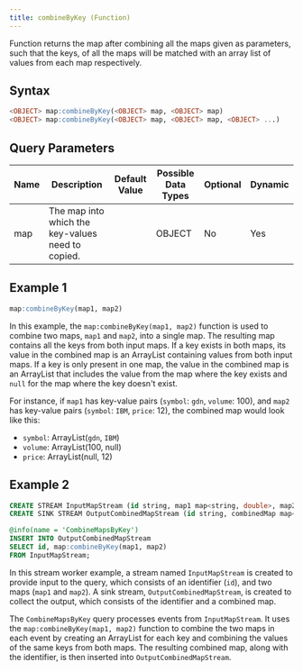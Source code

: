 ```yaml
---
title: combineByKey (Function)
---
```


Function returns the map after combining all the maps given as parameters, such that the keys, of all the maps will be matched with an array list of values from each map respectively.

## Syntax

```sql
<OBJECT> map:combineByKey(<OBJECT> map, <OBJECT> map)
<OBJECT> map:combineByKey(<OBJECT> map, <OBJECT> map, <OBJECT> ...)
```

## Query Parameters

| Name | Description | Default Value | Possible Data Types | Optional | Dynamic |
|------|-------------|---------------|---------------------|----------|---------|
| map  | The map into which the key-values need to copied. |         | OBJECT | No  | Yes |

## Example 1

```sql
map:combineByKey(map1, map2)
```

In this example, the `map:combineByKey(map1, map2)` function is used to combine two maps, `map1` and `map2`, into a single map. The resulting map contains all the keys from both input maps. If a key exists in both maps, its value in the combined map is an ArrayList containing values from both input maps. If a key is only present in one map, the value in the combined map is an ArrayList that includes the value from the map where the key exists and `null` for the map where the key doesn't exist.

For instance, if `map1` has key-value pairs (`symbol`: `gdn`, `volume`: 100), and `map2` has key-value pairs (`symbol`: `IBM`, `price`: 12), the combined map would look like this:

- `symbol`: ArrayList(`gdn`, `IBM`)
- `volume`: ArrayList(100, null)
- `price`: ArrayList(null, 12)

## Example 2

```sql
CREATE STREAM InputMapStream (id string, map1 map<string, double>, map2 map<string, double>);
CREATE SINK STREAM OutputCombinedMapStream (id string, combinedMap map<string, ArrayList<double>>);

@info(name = 'CombineMapsByKey')
INSERT INTO OutputCombinedMapStream
SELECT id, map:combineByKey(map1, map2)
FROM InputMapStream;
```

In this stream worker example, a stream named `InputMapStream` is created to provide input to the query, which consists of an identifier (`id`), and two maps (`map1` and `map2`). A sink stream, `OutputCombinedMapStream`, is created to collect the output, which consists of the identifier and a combined map.

The `CombineMapsByKey` query processes events from `InputMapStream`. It uses the `map:combineByKey(map1, map2)` function to combine the two maps in each event by creating an ArrayList for each key and combining the values of the same keys from both maps. The resulting combined map, along with the identifier, is then inserted into `OutputCombinedMapStream`.
